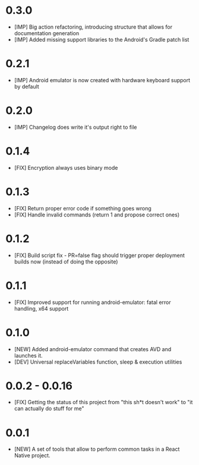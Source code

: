 # 0.3.0

* [IMP] Big action refactoring, introducing structure that allows for documentation generation
* [IMP] Added missing support libraries to the Android's Gradle patch list

# 0.2.1

* [IMP] Android emulator is now created with hardware keyboard support by default

# 0.2.0

* [IMP] Changelog does write it's output right to file 

# 0.1.4

* [FIX] Encryption always uses binary mode

# 0.1.3

* [FIX] Return proper error code if something goes wrong
* [FIX] Handle invalid commands (return 1 and propose correct ones) 

# 0.1.2

* [FIX] Build script fix - PR=false flag should trigger proper deployment builds now (instead of doing the opposite)

# 0.1.1

* [FIX] Improved support for running android-emulator: fatal error handling, x64 support

# 0.1.0

* [NEW] Added android-emulator command that creates AVD and launches it.
* [DEV] Universal replaceVariables function, sleep & execution utilities

# 0.0.2 - 0.0.16

* [FIX] Getting the status of this project from "this sh*t doesn't work" to "it can actually do stuff for me"

# 0.0.1

* [NEW] A set of tools that allow to perform common tasks in a React Native project.
